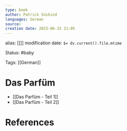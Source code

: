 ```yaml
---
type: book
author: Patrick Süskind
languages: German
source: 
creation date: 2025-06-15 21:05
---
```

alias: [[]]
modification date: `$= dv.current().file.mtime`

Status: #baby 

Tags: [[German]]

# Das Parfüm

- [[Das Parfüm - Teil 1]]
- [[Das Parfüm - Teil 2]]

















# References